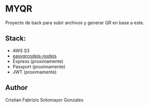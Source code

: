 # MYQR 

Proyecto de back para subir archivos y generar QR en base a este.

## Stack:

- AWS S3
- [easyqrcodejs-nodejs](https://github.com/ushelp/EasyQRCodeJS-NodeJS#try-it)
- Express  (proximamente)
- Passport  (proximamente)
- JWT  (proximamente)


## Author

Cristian Fabrizio Sotomayor Gonzales

